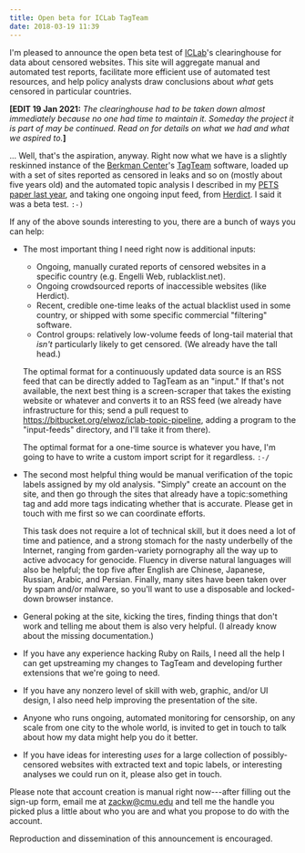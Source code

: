 ```yaml
---
title: Open beta for ICLab TagTeam
date: 2018-03-19 11:39
---
```


I'm pleased to announce the open beta test of [ICLab][iclab]'s
clearinghouse for data about censored websites.  This site will
aggregate manual and automated test reports, facilitate more efficient
use of automated test resources, and help policy analysts draw
conclusions about _what_ gets censored in particular countries.

<b>[EDIT 19 Jan 2021:</b>
_The clearinghouse had to be taken down almost
immediately because no one had time to maintain it.
Someday the project it is part of may be continued.
Read on for details on what we had and what we aspired to._<b>]</b>

<!--more-->

... Well, that's the aspiration, anyway.  Right now what we have is a
slightly reskinned instance of the [Berkman Center][]'s [TagTeam][]
software, loaded up with a set of sites reported as censored in leaks
and so on (mostly about five years old) and the automated topic
analysis I described in my [PETS paper last year][toc], and taking one
ongoing input feed, from [Herdict][].  I said it was a beta test. `:-)`

If any of the above sounds interesting to you, there are a bunch of
ways you can help:

 *  The most important thing I need right now is additional inputs:

    - Ongoing, manually curated reports of censored websites in a
      specific country (e.g. Engelli Web, rublacklist.net).
    - Ongoing crowdsourced reports of inaccessible websites
      (like Herdict).
    - Recent, credible one-time leaks of the actual blacklist
      used in some country, or shipped with some specific
      commercial "filtering" software.
    - Control groups: relatively low-volume feeds of long-tail
      material that *isn't* particularly likely to get censored.
      (We already have the tall head.)

    The optimal format for a continuously updated data source is an RSS
    feed that can be directly added to TagTeam as an "input."  If
    that's not available, the next best thing is a screen-scraper that
    takes the existing website or whatever and converts it to an RSS
    feed (we already have infrastructure for this; send a pull request
    to <https://bitbucket.org/elwoz/iclab-topic-pipeline>, adding a
    program to the "input-feeds" directory, and I'll take it from
    there).

    The optimal format for a one-time source is whatever you have, I'm
    going to have to write a custom import script for it regardless. `:-/`

 *  The second most helpful thing would be manual verification of the
    topic labels assigned by my old analysis.  "Simply" create an
    account on the site, and then go through the sites that already
    have a topic:something tag and add more tags indicating whether
    that is accurate.  Please get in touch with me first so we can
    coordinate efforts.

    This task does not require a lot of technical skill, but it does
    need a lot of time and patience, and a strong stomach for the nasty
    underbelly of the Internet, ranging from garden-variety pornography
    all the way up to active advocacy for genocide.  Fluency in diverse
     natural languages will also be helpful; the top five after English
    are Chinese, Japanese, Russian, Arabic, and Persian.  Finally, many
    sites have been taken over by spam and/or malware, so you'll want
    to use a disposable and locked-down browser instance.

 *  General poking at the site, kicking the tires, finding things that
    don't work and telling me about them is also very helpful.  (I
    already know about the missing documentation.)

 *  If you have any experience hacking Ruby on Rails, I need all the
    help I can get upstreaming my changes to TagTeam and developing
    further extensions that we're going to need.

 *  If you have any nonzero level of skill with web, graphic, and/or UI
    design, I also need help improving the presentation of the site.

 *  Anyone who runs ongoing, automated monitoring for censorship, on
    any scale from one city to the whole world, is invited to get in
    touch to talk about how my data might help you do it better.

 *  If you have ideas for interesting _uses_ for a large collection of
    possibly-censored websites with extracted text and topic labels, or
    interesting analyses we could run on it, please also get in touch.

Please note that account creation is manual right now---after filling
out the sign-up form, email me at <zackw@cmu.edu> and tell me the
handle you picked plus a little about who you are and what you propose
to do with the account.

Reproduction and dissemination of this announcement is encouraged.

[iclab]: https://iclab.org/
[Berkman Center]: https://cyber.harvard.edu/
[TagTeam]: https://github.com/berkmancenter/tagteam/
[toc]: https://research.owlfolio.org/pubs/2017-topics-controversy.pdf
[Herdict]: https://www.herdict.org/
